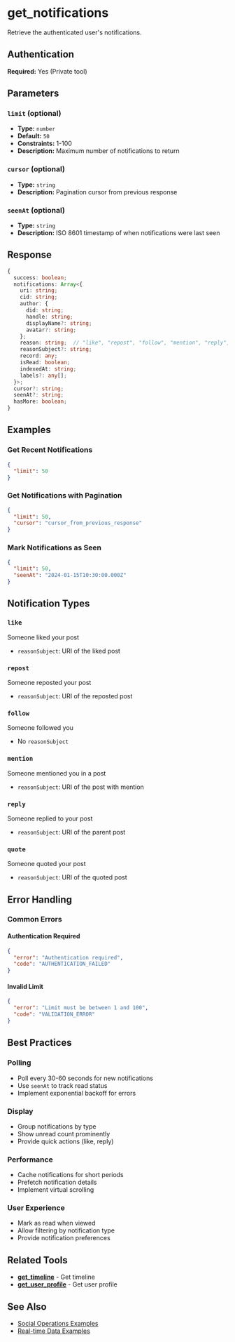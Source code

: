 # get_notifications

Retrieve the authenticated user's notifications.

## Authentication

**Required:** Yes (Private tool)

## Parameters

### `limit` (optional)
- **Type:** `number`
- **Default:** `50`
- **Constraints:** 1-100
- **Description:** Maximum number of notifications to return

### `cursor` (optional)
- **Type:** `string`
- **Description:** Pagination cursor from previous response

### `seenAt` (optional)
- **Type:** `string`
- **Description:** ISO 8601 timestamp of when notifications were last seen

## Response

```typescript
{
  success: boolean;
  notifications: Array<{
    uri: string;
    cid: string;
    author: {
      did: string;
      handle: string;
      displayName?: string;
      avatar?: string;
    };
    reason: string;  // "like", "repost", "follow", "mention", "reply", "quote"
    reasonSubject?: string;
    record: any;
    isRead: boolean;
    indexedAt: string;
    labels?: any[];
  }>;
  cursor?: string;
  seenAt?: string;
  hasMore: boolean;
}
```

## Examples

### Get Recent Notifications

```json
{
  "limit": 50
}
```

### Get Notifications with Pagination

```json
{
  "limit": 50,
  "cursor": "cursor_from_previous_response"
}
```

### Mark Notifications as Seen

```json
{
  "limit": 50,
  "seenAt": "2024-01-15T10:30:00.000Z"
}
```

## Notification Types

### `like`
Someone liked your post
- `reasonSubject`: URI of the liked post

### `repost`
Someone reposted your post
- `reasonSubject`: URI of the reposted post

### `follow`
Someone followed you
- No `reasonSubject`

### `mention`
Someone mentioned you in a post
- `reasonSubject`: URI of the post with mention

### `reply`
Someone replied to your post
- `reasonSubject`: URI of the parent post

### `quote`
Someone quoted your post
- `reasonSubject`: URI of the quoted post

## Error Handling

### Common Errors

#### Authentication Required
```json
{
  "error": "Authentication required",
  "code": "AUTHENTICATION_FAILED"
}
```

#### Invalid Limit
```json
{
  "error": "Limit must be between 1 and 100",
  "code": "VALIDATION_ERROR"
}
```

## Best Practices

### Polling
- Poll every 30-60 seconds for new notifications
- Use `seenAt` to track read status
- Implement exponential backoff for errors

### Display
- Group notifications by type
- Show unread count prominently
- Provide quick actions (like, reply)

### Performance
- Cache notifications for short periods
- Prefetch notification details
- Implement virtual scrolling

### User Experience
- Mark as read when viewed
- Allow filtering by notification type
- Provide notification preferences

## Related Tools

- **[get_timeline](./get-timeline.md)** - Get timeline
- **[get_user_profile](./get-user-profile.md)** - Get user profile

## See Also

- [Social Operations Examples](../../examples/social-operations.md)
- [Real-time Data Examples](../../examples/real-time-data.md)

